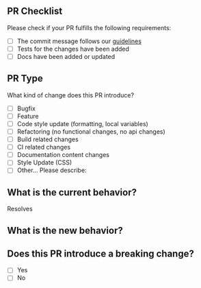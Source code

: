 ## PR Checklist
Please check if your PR fulfills the following requirements:
<!-- Please check all that apply using "x". -->
- [ ] The commit message follows our [guidelines](https://github.com/mobi/goponents/blob/main/CONTRIBUTING.md)
- [ ] Tests for the changes have been added
- [ ] Docs have been added or updated

## PR Type
What kind of change does this PR introduce?
<!-- Please check the one that applies to this PR using "x". -->
- [ ] Bugfix
- [ ] Feature
- [ ] Code style update (formatting, local variables)
- [ ] Refactoring (no functional changes, no api changes)
- [ ] Build related changes
- [ ] CI related changes
- [ ] Documentation content changes
- [ ] Style Update (CSS)
- [ ] Other... Please describe:

## What is the current behavior?
<!-- Please describe the current behavior that you are modifying, or link to a relevant issue. -->

Resolves <!-- Issue Number -->

## What is the new behavior?


## Does this PR introduce a breaking change?
<!-- Please check either yes or no using "x". -->
- [ ] Yes
- [ ] No

<!-- If this PR contains a breaking change, please describe the impact and migration path for existing applications below. -->
